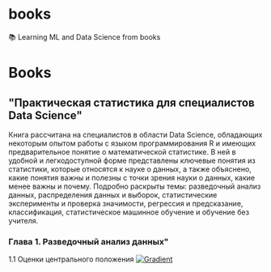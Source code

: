 # books
:books: Learning ML and Data Science from books

# Books
## "Практическая статистика для специалистов Data Science"
Книга рассчитана на специалистов в области Data Science, обладающих некоторым опытом работы с языком программирования R и имеющих предварительное
понятие о математической статистике. В ней в удобной и легкодоступной форме
представлены ключевые понятия из статистики, которые относятся к науке о данных, а также объяснено, какие понятия важны и полезны с точки зрения науки
о данных, какие менее важны и почему. Подробно раскрыты темы: разведочный
анализ данных, распределения данных и выборок, статистические эксперименты и
проверка значимости, регрессия и предсказание, классификация, статистическое
машинное обучение и обучение без учителя.

### Глава 1. Разведочный анализ данных"
1.1 Оценки центрального положения
[![Gradient](https://assets.paperspace.io/img/gradient-badge.svg)](https://n58i0kc5.clg07azjl.paperspacegradient.com/lab/tree/%D0%9F%D1%80%D0%B0%D0%BA%D1%82%D0%B8%D1%87%D0%B5%D1%81%D0%BA%D0%B0%D1%8F%20%D1%81%D1%82%D0%B0%D1%82%D0%B8%D1%81%D1%82%D0%B8%D0%BA%D0%B0%20%D0%B4%D0%BB%D1%8F%20%D1%81%D0%BF%D0%B5%D1%86%D0%B8%D0%B0%D0%BB%D0%B8%D1%81%D1%82%D0%BE%D0%B2%20Data%20Science/%D0%93%D0%BB%D0%B0%D0%B2%D0%B0%201.%20%D0%A0%D0%B0%D0%B7%D0%B2%D0%B5%D0%B4%D0%BE%D1%87%D0%BD%D1%8B%D0%B9%20%D0%B0%D0%BD%D0%B0%D0%BB%D0%B8%D0%B7%20%D0%B4%D0%B0%D0%BD%D0%BD%D1%8B%D1%85/1.1%20%D0%9E%D1%86%D0%B5%D0%BD%D0%BA%D0%B8%20%D1%86%D0%B5%D0%BD%D1%82%D1%80%D0%B0%D0%BB%D1%8C%D0%BD%D0%BE%D0%B3%D0%BE%20%D0%BF%D0%BE%D0%BB%D0%BE%D0%B6%D0%B5%D0%BD%D0%B8%D1%8F.ipynb)
